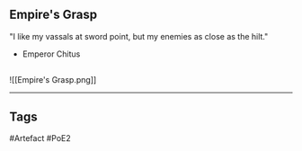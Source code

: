 ## Empire's Grasp
"I like my vassals at sword point,
but my enemies as close as the hilt."
- Emperor Chitus
##
![[Empire's Grasp.png]]

---
## Tags
#Artefact
#PoE2